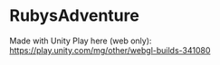# RubysAdventure

Made with Unity
Play here (web only): https://play.unity.com/mg/other/webgl-builds-341080
